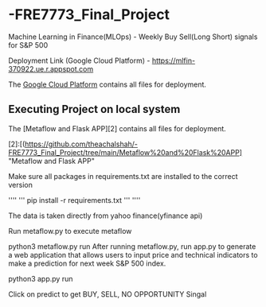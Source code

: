 # -FRE7773_Final_Project
Machine Learning in Finance(MLOps)  - Weekly Buy Sell(Long Short) signals for S&P 500

Deployment Link (Google Cloud Platform) - https://mlfin-370922.ue.r.appspot.com

The [Google Cloud Platform][1] contains all files for deployment. 

[1]:https://github.com/theachalshah/-FRE7773_Final_Project/tree/main/Google%20Cloud%20Platform "Google Cloud Platform"

## Executing Project on local system

The [Metaflow and Flask APP][2] contains all files for deployment. 

[2]:[(https://github.com/theachalshah/-FRE7773_Final_Project/tree/main/Metaflow%20and%20Flask%20APP] "Metaflow and Flask APP"


Make sure all packages in requirements.txt are installed to the correct version

''''
'''
pip install -r requirements.txt
'''
''''

The data is taken directly from yahoo finance(yfinance api)

Run metaflow.py to execute metaflow 

python3 metaflow.py run
After running metaflow.py, run app.py to generate a web application that allows users to input price and technical indicators  to make a prediction for next week S&P 500 index. 

python3 app.py run

Click on predict to get BUY, SELL, NO OPPORTUNITY Singal
